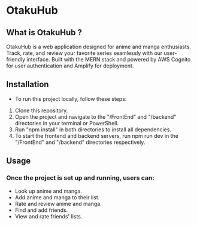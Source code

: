 # OtakuHub


## What is OtakuHub ? 

OtakuHub is a web application designed for anime and manga enthusiasts. Track, rate, and review your favorite series seamlessly with our user-friendly interface. Built with the MERN stack and powered by AWS Cognito for user authentication and Amplify for deployment. 

## Installation

 - To run this project locally, follow these steps:

1. Clone this repository.
2. Open the project and navigate to the "/FrontEnd" and "/backend" directories in your terminal or PowerShell.
3. Run "npm install" in both directories to install all dependencies.
4. To start the frontend and backend servers, run npm run dev in the "/FrontEnd" and "/backend" directories respectively.


## Usage

### Once the project is set up and running, users can:

- Look up anime and manga.
- Add anime and manga to their list.
- Rate and review anime and manga.
- Find and add friends.
- View and rate friends' lists.

